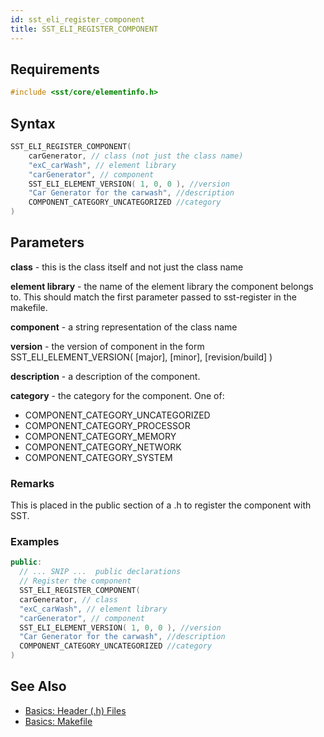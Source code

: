 ```yaml
---
id: sst_eli_register_component
title: SST_ELI_REGISTER_COMPONENT
---
```

<!---
Expected path/category (can I just use folders or is it more involved): 
  SST Core > ELI > [this page]
--->

## Requirements

```cpp
#include <sst/core/elementinfo.h>
```

## Syntax

<!--- java used here since it looked liked the highlight was a bit better (in VS code), would need to test and see what looks best --->

```cpp
SST_ELI_REGISTER_COMPONENT(
    carGenerator, // class (not just the class name)
    "exC_carWash", // element library
    "carGenerator", // component
    SST_ELI_ELEMENT_VERSION( 1, 0, 0 ), //version
    "Car Generator for the carwash", //description
    COMPONENT_CATEGORY_UNCATEGORIZED //category
)
```

## Parameters

**class** - this is the class itself and not just the class name

**element library** - the name of the element library the component belongs to. This should match the first parameter passed to sst-register in the makefile.

**component** - a string representation of the class name

**version** - the version of component in the form SST_ELI_ELEMENT_VERSION( [major], [minor], [revision/build] )

**description** - a description of the component.

**category** - the category for the component. One of:

- COMPONENT_CATEGORY_UNCATEGORIZED
- COMPONENT_CATEGORY_PROCESSOR
- COMPONENT_CATEGORY_MEMORY
- COMPONENT_CATEGORY_NETWORK
- COMPONENT_CATEGORY_SYSTEM

### Remarks

  This is placed in the public section of a .h to register the component with SST.

### Examples

```cpp
public:
  // ... SNIP ...  public declarations
  // Register the component
  SST_ELI_REGISTER_COMPONENT(
  carGenerator, // class
  "exC_carWash", // element library
  "carGenerator", // component
  SST_ELI_ELEMENT_VERSION( 1, 0, 0 ), //version
  "Car Generator for the carwash", //description
  COMPONENT_CATEGORY_UNCATEGORIZED //category
)
```

## See Also

- [Basics: Header (.h) Files](gettingStarted/basics_header_files.md)
- [Basics: Makefile](gettingStarted/basics_makefile.md)
